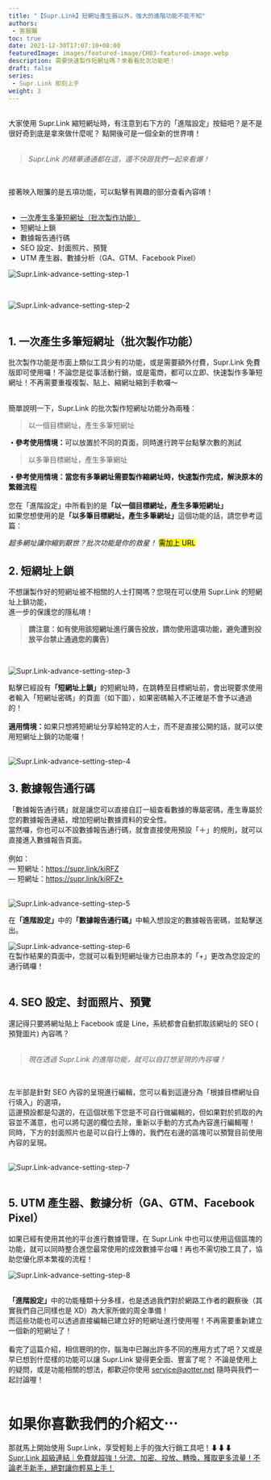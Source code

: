 ```yaml
---
title: "【Supr.Link】短網址產生器以外，強大的進階功能不能不知"
authors:
 - 客服獺
toc: true
date: 2021-12-30T17:07:10+08:00
featuredImage: images/featured-image/CH03-featured-image.webp
description: 需要快速製作短網址嗎？來看看批次功能吧！
draft: false
series:
 - Supr.Link 即刻上手
weight: 3
---
```

<br>
大家使用 Supr.Link 縮短網址時，有注意到右下方的「進階設定」按鈕吧？是不是很好奇到底是拿來做什麼呢？
點開後可是一個全新的世界唷！
<br>
<br>

>*Supr.Link 的精華通通都在這，還不快跟我們一起來看爆！*

<br>


接著映入眼簾的是五項功能，可以點擊有興趣的部分查看內容唷！
<br>
<br>


- <a href= "davidtty990.github.io/posts/supr.link-tutorial/CH03/#1-一次產生多筆短網址批次製作功能">一次產生多筆短網址（批次製作功能）</a>
- 短網址上鎖
- 數據報告通行碼
- SEO 設定、封面照片、預覽
- UTM 產生器、數據分析（GA、GTM、Facebook Pixel）

![Supr.Link-advance-setting-step-1](/static/CH03/CH03PH02.png)

<br>

![Supr.Link-advance-setting-step-2](/static/CH03/CH03PH03.png)
<br>
<br>

## 1. 一次產生多筆短網址（批次製作功能）
批次製作功能是市面上類似工具少有的功能，或是需要額外付費，Supr.Link 免費版即可使用囉！不論您是從事活動行銷，或是電商，都可以立即、快速製作多筆短網址！不再需要重複複製、貼上、縮網址縮到手軟囉～
<br>
<br>

簡單說明一下，Supr.Link 的批次製作短網址功能分為兩種：
> 以一個目標網址，產生多筆短網址

<strong>・參考使用情境：</strong>可以放置於不同的頁面，同時進行跨平台點擊次數的測試

> 以多筆目標網址，產生多筆網址

<strong>・參考使用情境：當您有多筆網址需要製作縮網址時，快速製作完成，解決原本的繁雜流程</strong>
<br>
<br>
您在「進階設定」中所看到的是<strong>「以一個目標網址，產生多筆短網址」</strong><br>
如果您想使用的是<strong>「以多筆目標網址，產生多筆網址」</strong>這個功能的話，請您參考這篇： 
<br>

*超多網址讓你縮到厭世？批次功能是你的救星！* <mark>需加上 URL</mark>

## 2. 短網址上鎖
不想讓製作好的短網址被不相關的人士打開嗎？您現在可以使用 Supr.Link 的短網址上鎖功能，<br>
進一步的保護您的隱私唷！

>__請注意：如有使用該短網址進行廣告投放，請勿使用這項功能，避免遭到投放平台禁止通過您的廣告）__

<br>

![Supr.Link-advance-setting-step-3](/static/CH03/CH03PH04.png)

點擊已經設有<strong>「短網址上鎖」</strong>的短網址時，在跳轉至目標網址前，會出現要求使用者輸入「短網址密碼」的頁面（如下圖），如果密碼輸入不正確是不會予以通過的！
<br>
<br>
<strong>適用情境：</strong>如果只想將短網址分享給特定的人士，而不是直接公開的話，就可以使用短網址上鎖的功能囉！
<br>
<br>



![Supr.Link-advance-setting-step-4](/static/CH03/CH03PH05.png)
<br>

## 3. 數據報告通行碼
「數據報告通行碼」就是讓您可以直接自訂一組查看數據的專屬密碼，產生專屬於您的數據報告連結，增加短網址數據資料的安全性。<br>
當然囉，你也可以不設數據報告通行碼，就會直接使用預設「＋」的規則，就可以直接進入數據報告頁面。
<br><br>例如：<br>
— 短網址：<a href= "https://supr.link/kiRFZ" target="_blank">https://supr.link/kiRFZ</a>
<br>
— 短網址：<a href= "https://supr.link/kiRFZ+" target="_blank">https://supr.link/kiRFZ+</a>
<br>
<br>

![Supr.Link-advance-setting-step-5](/static/CH03/CH03PH06.png)
<br>

在<strong>「進階設定」</strong>中的<strong>「數據報告通行碼」</strong>中輸入想設定的數據報告密碼，並點擊送出。
<br>

![Supr.Link-advance-setting-step-6](/static/CH03/CH03PH07.png)
<br>
在製作結果的頁面中，您就可以看到短網址後方已由原本的「+」更改為您設定的通行碼囉！
<br>
<br>

## 4. SEO 設定、封面照片、預覽
還記得只要將網址貼上 Facebook 或是 Line，系統都會自動抓取該網址的 SEO ( 預覽圖片) 內容嗎？<br>
<br>

>*現在透過 Supr.Link 的進階功能，就可以自訂想呈現的內容囉！*<br>

<br>

左半部是針對 SEO 內容的呈現進行編輯，您可以看到這邊分為「根據目標網址自行填入」的選項，<br>這邊預設都是勾選的，在這個狀態下您是不可自行做編輯的，但如果對於抓取的內容並不滿意，也可以將勾選的欄位去除，重新以手動的方式為內容進行編輯喔！<br>同時，下方的封面照片也是可以自行上傳的，我們在右邊的區塊可以預覽目前使用內容的呈現。<br>
<br>

![Supr.Link-advance-setting-step-7](/static/CH03/CH03PH08.png)
<br>
<br>

## 5. UTM 產生器、數據分析（GA、GTM、Facebook Pixel）
如果已經有使用其他的平台進行數據管理，在 Supr.Link 中也可以使用這個區塊的功能，就可以同時整合進您最常使用的成效數據平台囉！再也不需切換工具了，協助您優化原本繁複的流程！

![Supr.Link-advance-setting-step-8](/static/CH03/CH03PH09.png)
<br>
<br>

<strong>「進階設定」</strong>中的功能種類十分多樣，也是透過我們對於網路工作者的觀察後（其實我們自己同樣也是 XD）為大家所做的周全準備！<br>
而這些功能也可以透過直接編輯已建立好的短網址進行使用喔！不再需要重新建立一個新的短網址了！<br>
<br>
看完了這篇介紹，相信聰明的你，腦海中已蹦出許多不同的應用方式了吧？又或是早已想到什麼樣的功能可以讓 Supr.Link 變得更全面、豐富了呢？
不論是使用上的疑問，或是功能相關的想法，都歡迎你使用 service@aotter.net 隨時與我們一起討論喔！
<br>
<br>
# 如果你喜歡我們的介紹文⋯
那就馬上開始使用 Supr.Link，享受輕鬆上手的強大行銷工具吧！⬇⬇⬇<br>
<a href="https://console.supr.link" target="_blank"> Supr.Link 超級連結｜免費就超強！分流、加密、投放、轉換，獲取更多流量！不論老手新手，絕對讓你輕易上手！</a>
<br>
<br>